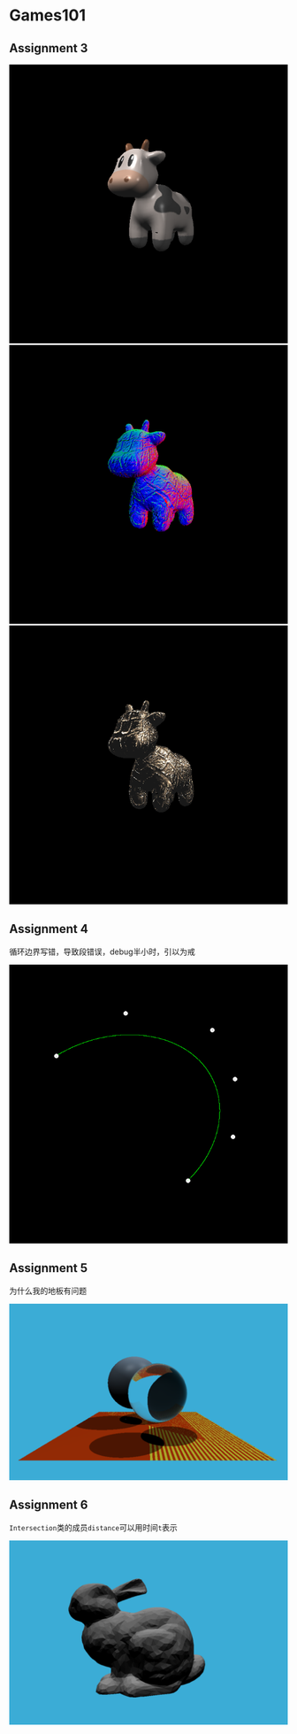 # Games101

## Assignment 3

![texture](/Assignment3/Code/result/phong_fragment.png)
![bump](/Assignment3/Code/result/bump.png)
![displacement](/Assignment3/Code/result/displacement.png)

## Assignment 4

循环边界写错，导致段错误，debug半小时，引以为戒

![BezierCurve](/Assignment4/result/my_bezier_curve.png)

## Assignment 5

为什么我的地板有问题

![rayCasting](/Assignment5/result/ray%20casting.png)

## Assignment 6

`Intersection`类的成员`distance`可以用时间`t`表示

![BVH](/Assignment6/result/BVH.png)
